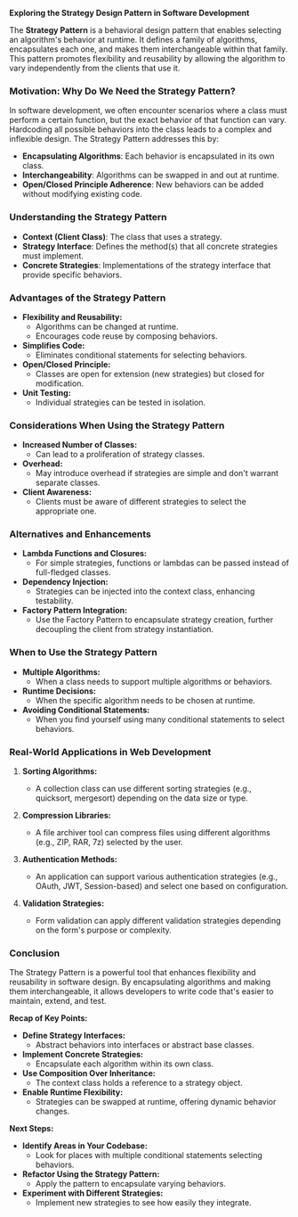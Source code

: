 **Exploring the Strategy Design Pattern in Software Development**


The **Strategy Pattern** is a behavioral design pattern that enables selecting an algorithm's behavior at runtime. It defines a family of algorithms, encapsulates each one, and makes them interchangeable within that family. This pattern promotes flexibility and reusability by allowing the algorithm to vary independently from the clients that use it.


### **Motivation: Why Do We Need the Strategy Pattern?**

In software development, we often encounter scenarios where a class must perform a certain function, but the exact behavior of that function can vary. Hardcoding all possible behaviors into the class leads to a complex and inflexible design. The Strategy Pattern addresses this by:

- **Encapsulating Algorithms**: Each behavior is encapsulated in its own class.
- **Interchangeability**: Algorithms can be swapped in and out at runtime.
- **Open/Closed Principle Adherence**: New behaviors can be added without modifying existing code.

### **Understanding the Strategy Pattern**

- **Context (Client Class)**: The class that uses a strategy.
- **Strategy Interface**: Defines the method(s) that all concrete strategies must implement.
- **Concrete Strategies**: Implementations of the strategy interface that provide specific behaviors.


### **Advantages of the Strategy Pattern**

- **Flexibility and Reusability:**
  - Algorithms can be changed at runtime.
  - Encourages code reuse by composing behaviors.
- **Simplifies Code:**
  - Eliminates conditional statements for selecting behaviors.
- **Open/Closed Principle:**
  - Classes are open for extension (new strategies) but closed for modification.
- **Unit Testing:**
  - Individual strategies can be tested in isolation.



### **Considerations When Using the Strategy Pattern**

- **Increased Number of Classes:**
  - Can lead to a proliferation of strategy classes.
- **Overhead:**
  - May introduce overhead if strategies are simple and don't warrant separate classes.
- **Client Awareness:**
  - Clients must be aware of different strategies to select the appropriate one.



### **Alternatives and Enhancements**

- **Lambda Functions and Closures:**
  - For simple strategies, functions or lambdas can be passed instead of full-fledged classes.
- **Dependency Injection:**
  - Strategies can be injected into the context class, enhancing testability.
- **Factory Pattern Integration:**
  - Use the Factory Pattern to encapsulate strategy creation, further decoupling the client from strategy instantiation.



### **When to Use the Strategy Pattern**

- **Multiple Algorithms:**
  - When a class needs to support multiple algorithms or behaviors.
- **Runtime Decisions:**
  - When the specific algorithm needs to be chosen at runtime.
- **Avoiding Conditional Statements:**
  - When you find yourself using many conditional statements to select behaviors.



### **Real-World Applications in Web Development**

1. **Sorting Algorithms:**

   - A collection class can use different sorting strategies (e.g., quicksort, mergesort) depending on the data size or type.

2. **Compression Libraries:**

   - A file archiver tool can compress files using different algorithms (e.g., ZIP, RAR, 7z) selected by the user.

3. **Authentication Methods:**

   - An application can support various authentication strategies (e.g., OAuth, JWT, Session-based) and select one based on configuration.

4. **Validation Strategies:**

   - Form validation can apply different validation strategies depending on the form's purpose or complexity.



### **Conclusion**

The Strategy Pattern is a powerful tool that enhances flexibility and reusability in software design. By encapsulating algorithms and making them interchangeable, it allows developers to write code that's easier to maintain, extend, and test.



**Recap of Key Points:**

- **Define Strategy Interfaces:**
  - Abstract behaviors into interfaces or abstract base classes.
- **Implement Concrete Strategies:**
  - Encapsulate each algorithm within its own class.
- **Use Composition Over Inheritance:**
  - The context class holds a reference to a strategy object.
- **Enable Runtime Flexibility:**
  - Strategies can be swapped at runtime, offering dynamic behavior changes.


**Next Steps:**

- **Identify Areas in Your Codebase:**
  - Look for places with multiple conditional statements selecting behaviors.
- **Refactor Using the Strategy Pattern:**
  - Apply the pattern to encapsulate varying behaviors.
- **Experiment with Different Strategies:**
  - Implement new strategies to see how easily they integrate.


